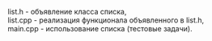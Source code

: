 list.h   - объявление класса списка,\
list.cpp - реализация функционала объявленного в list.h,\
main.cpp  - использование списка (тестовые задачи).
